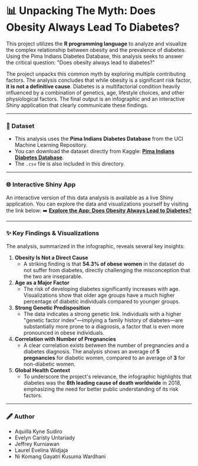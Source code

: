 # 📊 Unpacking The Myth: Does Obesity Always Lead To Diabetes? 
This project utilizes the **R programming language** to analyze and visualize the complex relationship between obesity and the prevalence of diabetes. Using the Pima Indians Diabetes Database, this analysis seeks to answer the critical question: "Does obesity always lead to diabetes?"

The project unpacks this common myth by exploring multiple contributing factors. The analysis concludes that while obesity is a significant risk factor, **it is not a definitive cause**. Diabetes is a multifactorial condition heavily influenced by a combination of genetics, age, lifestyle choices, and other physiological factors. The final output is an infographic and an interactive Shiny application that clearly communicate these findings.

---

### 📁 Dataset
* This analysis uses the **Pima Indians Diabetes Database** from the UCI Machine Learning Repository.
* You can download the dataset directly from Kaggle: **[Pima Indians Diabetes Database](https://www.kaggle.com/datasets/uciml/pima-indians-diabetes-database)**.
* The `.csv` file is also included in this directory.
  
---

### 🌐 Interactive Shiny App
An interactive version of this data analysis is available as a live Shiny application. You can explore the data and visualizations yourself by visiting the link below:
➡️ **[Explore the App: Does Obesity Always Lead to Diabetes?](https://doesobesityalwaysleadtodiabetes.shinyapps.io/aol-kelompok2/)**

---

### ✨ Key Findings & Visualizations
The analysis, summarized in the infographic, reveals several key insights:
1.  **Obesity Is Not a Direct Cause**
    * A striking finding is that **54.3% of obese women** in the dataset do not suffer from diabetes, directly challenging the misconception that the two are inseparable.
2.  **Age as a Major Factor**
    * The risk of developing diabetes significantly increases with age. Visualizations show that older age groups have a much higher percentage of diabetic individuals compared to younger groups.
3.  **Strong Genetic Predisposition**
    * The data indicates a strong genetic link. Individuals with a higher "genetic factor index"—implying a family history of diabetes—are substantially more prone to a diagnosis, a factor that is even more pronounced in obese individuals.
4.  **Correlation with Number of Pregnancies**
    * A clear correlation exists between the number of pregnancies and a diabetes diagnosis. The analysis shows an average of **5 pregnancies** for diabetic women, compared to an average of **3** for non-diabetic women.
5.  **Global Health Context**
    * To underscore the project's relevance, the infographic highlights that diabetes was the **8th leading cause of death worldwide** in 2018, emphasizing the need for better public understanding of its risk factors.
  
---

### 🖋 Author
* Aquilla Kyne Sudiro
* Evelyn Caristy Untariady
* Jeffrey Kurniawan
* Laurel Evelina Widjaja
* Ni Komang Gayatri Kusuma Wardhani
